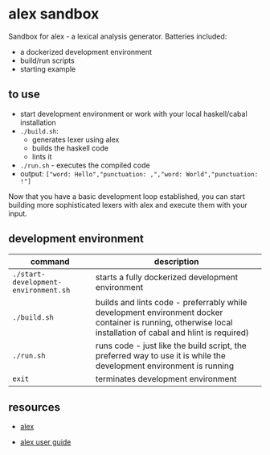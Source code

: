 # alex sandbox

Sandbox for alex - a lexical analysis generator. Batteries included:

* a dockerized development environment
* build/run scripts
* starting example

## to use

* start development environment or work with your local haskell/cabal installation
* `./build.sh`:
  * generates lexer using alex
  * builds the haskell code
  * lints it
* `./run.sh` - executes the compiled code
* output: `["word: Hello","punctuation: ,","word: World","punctuation: !"]`

Now that you have a basic development loop established, you can start building more sophisticated lexers with alex and execute them with your input.

## development environment

| command | description |
| --- | --- |
| `./start-development-environment.sh` | starts a fully dockerized development environment |
| `./build.sh` | builds and lints code - preferrably while development environment docker container is running, otherwise local installation of cabal and hlint is required) |
| `./run.sh` | runs code - just like the build script, the preferred way to use it is while the development environment is running |
| `exit` | terminates development environment |

## resources

* [alex](https://github.com/haskell/alex)

* [alex user guide](https://haskell-alex.readthedocs.io/en/latest/index.html)
